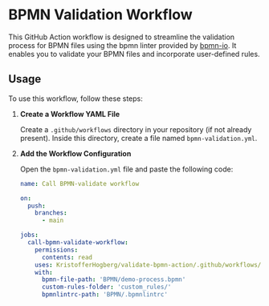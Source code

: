 # BPMN Validation Workflow

This GitHub Action workflow is designed to streamline the validation process for BPMN files using the bpmn linter provided by [bpmn-io](https://github.com/bpmn-io). It enables you to validate your BPMN files and incorporate user-defined rules.

## Usage

To use this workflow, follow these steps:

1. **Create a Workflow YAML File**

   Create a `.github/workflows` directory in your repository (if not already present). Inside this directory, create a file named `bpmn-validation.yml`.

2. **Add the Workflow Configuration**

   Open the `bpmn-validation.yml` file and paste the following code:

   ```yaml
   name: Call BPMN-validate workflow

   on:
     push:
       branches:
         - main

   jobs:
     call-bpmn-validate-workflow:
       permissions:
         contents: read
       uses: KristofferHogberg/validate-bpmn-action/.github/workflows/validate-bpmn.yml@main
       with:
         bpmn-file-path: 'BPMN/demo-process.bpmn'
         custom-rules-folder: 'custom_rules/'
         bpmnlintrc-path: 'BPMN/.bpmnlintrc'
